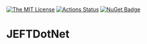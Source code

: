 [![The MIT License](https://img.shields.io/badge/license-MIT-orange.svg?style=flat-square)](http://opensource.org/licenses/MIT)
[![Actions Status](https://github.com/smack0007/JEFTDotNet/workflows/CI/badge.svg)](https://github.com/smack0007/JEFTDotNet/actions)
[![NuGet Badge](https://buildstats.info/nuget/JEFTDotNet)](https://www.nuget.org/packages/JEFTDotNet/)

# JEFTDotNet
